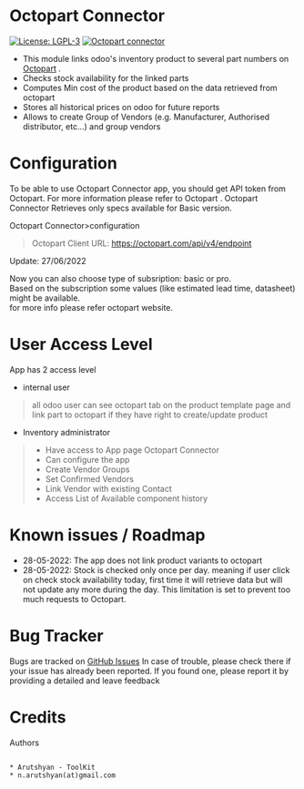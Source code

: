 # Octopart Connector

[![License: LGPL-3](https://img.shields.io/badge/licence-LGPL--3-blue.png)](https://www.gnu.org/licenses/lgpl-3.0.en.html)
[![Octopart connector](https://img.shields.io/badge/github-Octopart%20Connector-brightgreen?logo=github)](https://github.com/arutsh/octopart_connector)


* This module links odoo's inventory product to several part numbers on [Octopart](https://octopart.com) .
* Checks stock availability for the linked parts
* Computes Min cost of the product based on the data retrieved from octopart
* Stores all historical prices on odoo for future reports
* Allows to create Group of Vendors (e.g. Manufacturer, Authorised distributor, etc...) and group vendors



Configuration
=============
To be able to use Octopart Connector app, you should get API token from Octopart. For more information please refer to Octopart . Octopart Connector Retrieves only specs available for Basic version.

Octopart Connector>configuration
> Octopart Client URL: https://octopart.com/api/v4/endpoint

Update: 27/06/2022

Now you can also choose type of subsription: basic or pro. </br>
Based on the subscription some values (like estimated lead time, datasheet) might be available.</br>
for more info please refer octopart website.


User Access Level
=================

App has 2 access level
* internal user
> all odoo user can see octopart tab on the product template page and link part to octopart if they have right to create/update product
* Inventory administrator
> * Have access to App page Octopart Connector
> * Can configure the app
> * Create Vendor Groups
> * Set Confirmed Vendors
> * Link Vendor with existing Contact
> * Access List of Available component history



Known issues / Roadmap
======================

* 28-05-2022: The app does not link product variants to octopart
* 28-05-2022: Stock is checked only once per day. meaning if user click on check stock availability today, first time it will retrieve data but will not update any more during the day. This limitation is set to prevent too much requests to Octopart.

Bug Tracker
===========

Bugs are tracked on [GitHub Issues](https://github.com/arutsh/octopart_connector/issues)
In case of trouble, please check there if your issue has already been reported.
If you found one, please report  it by providing a detailed and leave feedback


Credits
=======

Authors
~~~~~~~

* Arutshyan - ToolKit
* n.arutshyan(at)gmail.com
